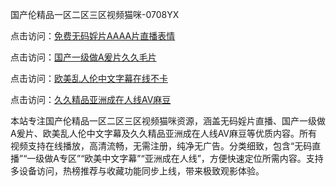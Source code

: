 国产伦精品一区二区三区视频猫咪-0708YX

点击访问：<a href="https://heiliaowzu4ur.pages.dev">免费无码婬片AAAA片直播表情</a>

点击访问：<a href="https://heiliaozj3tjd.pages.dev">国产一级做A爰片久久毛片</a>

点击访问：<a href="https://heiliaoe8ajia.pages.dev">欧美乱人伦中文字幕在线不卡</a>

点击访问：<a href="https://heiliaoxqkkct.pages.dev">久久精品亚洲成在人线AV麻豆</a>

本站专注国产伦精品一区二区三区视频猫咪资源，涵盖无码婬片直播、国产一级做A爰片、欧美乱人伦中文字幕及久久精品亚洲成在人线AV麻豆等优质内容。所有视频支持在线播放，高清流畅，无需注册，纯净无广告。分类细致，包含“无码直播”“一级做A专区”“欧美中文字幕”“亚洲成在人线”，方便快速定位所需内容。支持多设备访问，热榜推荐与收藏功能同步上线，带来极致观影体验。

<span style="display:none;">[Canonical link](https://github.com/nam20250708/so92 ）</span>
